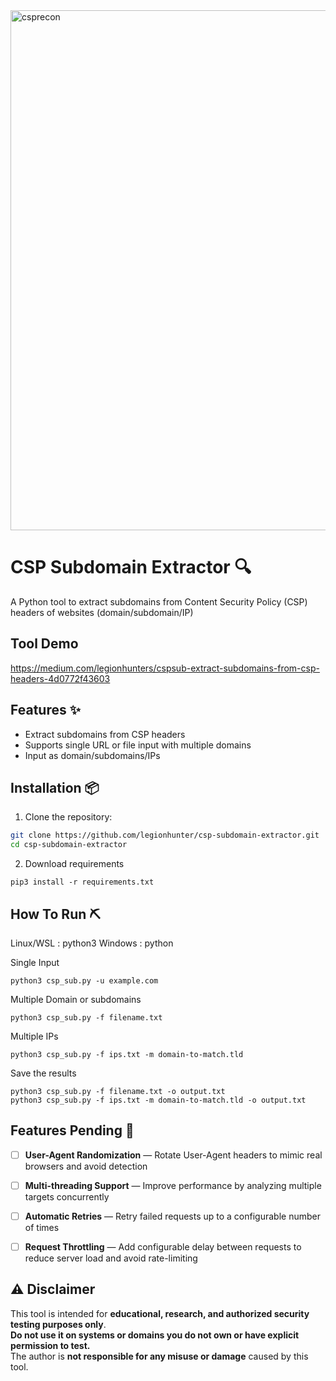<img width="1472" height="832" alt="csprecon" src="https://github.com/user-attachments/assets/dffa58bd-a6da-4a5f-95c1-d47d619f5f7e" />


# CSP Subdomain Extractor 🔍
A Python tool to extract subdomains from Content Security Policy (CSP) headers of websites (domain/subdomain/IP)

## Tool Demo
https://medium.com/legionhunters/cspsub-extract-subdomains-from-csp-headers-4d0772f43603

## Features ✨
- Extract subdomains from CSP headers
- Supports single URL or file input with multiple domains
- Input as domain/subdomains/IPs

## Installation 📦

1. Clone the repository:
```bash
git clone https://github.com/legionhunter/csp-subdomain-extractor.git
cd csp-subdomain-extractor
```

2. Download requirements
```
pip3 install -r requirements.txt
```

## How To Run ⛏️

Linux/WSL : python3
Windows : python

Single Input
```
python3 csp_sub.py -u example.com
```

Multiple Domain or subdomains
```
python3 csp_sub.py -f filename.txt
```

Multiple IPs
```
python3 csp_sub.py -f ips.txt -m domain-to-match.tld
```

Save the results
```
python3 csp_sub.py -f filename.txt -o output.txt
python3 csp_sub.py -f ips.txt -m domain-to-match.tld -o output.txt
```


## Features Pending 🚧
- [ ] **User-Agent Randomization** — Rotate User-Agent headers to mimic real browsers and avoid detection
- [ ]  **Multi-threading Support** — Improve performance by analyzing multiple targets concurrently
- [ ] **Automatic Retries** — Retry failed requests up to a configurable number of times
- [ ] **Request Throttling** — Add configurable delay between requests to reduce server load and avoid rate-limiting


## ⚠️ Disclaimer
This tool is intended for **educational, research, and authorized security testing purposes only**.  
**Do not use it on systems or domains you do not own or have explicit permission to test.**  
The author is **not responsible for any misuse or damage** caused by this tool.
